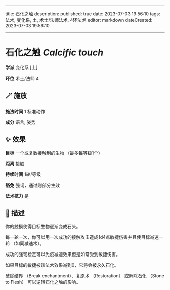 
---
title: 石化之触
description: 
published: true
date: 2023-07-03 19:56:10
tags: 法术, 变化系, 土, 术士/法师法术, 4环法术
editor: markdown
dateCreated: 2023-07-03 19:56:10

---

# **石化之触** *Calcific touch*

**学派** 变化系 \[土\] 

**环位** 术士/法师 4

## 🪄 施放

**施法时间** 1 标准动作

**成分** 语言, 姿势

## ✨ 效果 

**目标** 一个或复数接触到的生物 （最多每等级1个） 

**距离** 接触  

**持续时间** 1轮/等级 

**豁免** 强韧，通过则部分生效

**法术抗力** 是

## 📖 描述

你的触摸使得目标生物逐渐变成石头。

每一轮一次，你可以用一次成功的接触攻击造成1d4点敏捷伤害并且使目标减速一轮 （如同减速术）。

成功的强韧检定可以免疫减速效果但是如常受到敏捷伤害。

如果目标的敏捷被该法术效果减到0，它将会被永久石化。

破除结界 （Break enchantment）、复原术 （Restoration） 或解除石化 （Stone to Flesh） 可以逆转石化之触的影响。
    